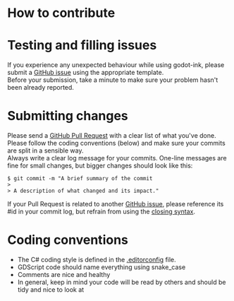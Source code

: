 # How to contribute

# Testing and filling issues

If you experience any unexpected behaviour while using godot-ink, please submit a [GitHub issue](https://github.com/paulloz/godot-ink/issues/new/choose) using the appropriate template.  
Before your submission, take a minute to make sure your problem hasn't been already reported.  

# Submitting changes

Please send a [GitHub Pull Request](https://github.com/paulloz/godot-ink/pull/new/master) with a clear list of what you've done.  
Please follow the coding conventions (below) and make sure your commits are split in a sensible way.  
Always write a clear log message for your commits. One-line messages are fine for small changes, but bigger changes should look like this:
```
$ git commit -m "A brief summary of the commit
>
> A description of what changed and its impact."
```
If your Pull Request is related to another [GitHub issue](https://github.com/paulloz/godot-ink/issues), please reference its #id in your commit log, but refrain from using the [closing syntax](https://docs.github.com/en/github/managing-your-work-on-github/linking-a-pull-request-to-an-issue#linking-a-pull-request-to-an-issue-using-a-keyword).

# Coding conventions

* The C# coding style is defined in the [.editorconfig](.editorconfig) file.
* GDScript code should name everything using snake_case
* Comments are nice and healthy
* In general, keep in mind your code will be read by others and should be tidy and nice to look at
